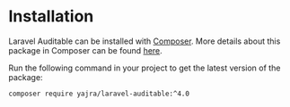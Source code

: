# Installation

Laravel Auditable can be installed with [Composer](http://getcomposer.org/doc/00-intro.md). More details about this package in Composer can be found [here](https://packagist.org/packages/yajra/laravel-auditable).

Run the following command in your project to get the latest version of the package:

```bash
composer require yajra/laravel-auditable:^4.0
```
